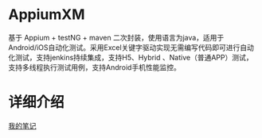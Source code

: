 # AppiumXM
基于 Appium + testNG + maven 二次封装，使用语言为java，适用于Android/iOS自动化测试。采用Excel关键字驱动实现无需编写代码即可进行自动化测试，支持jenkins持续集成，支持H5、Hybrid 、Native（普通APP）测试，支持多线程执行测试用例，支持Android手机性能监控。

# 详细介绍
[我的笔记](http://note.youdao.com/noteshare?id=eb4bd59f264ed0fb805b44ad98098599) 


